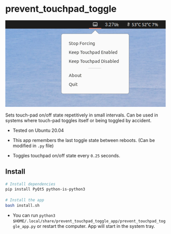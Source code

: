 # prevent_touchpad_toggle

![screenshot](screenshot.png)

Sets touch-pad on/off state repetitively in small intervals. Can be used in systems where touch-pad toggles itself or being toggled by accident.

- Tested on Ubuntu 20.04

- This app remembers the last toggle state between reboots. (Can be modified in `.py` file)
- Toggles touchpad on/off state every `0.25` seconds.

## Install

```bash
# Install dependencies
pip install PyQt5 python-is-python3

# Install the app
bash install.sh
```

- You can run `python3 $HOME/.local/share/prevent_touchpad_toggle_app/prevent_touchpad_toggle_app.py` or restart the computer. App will start in the system tray.

